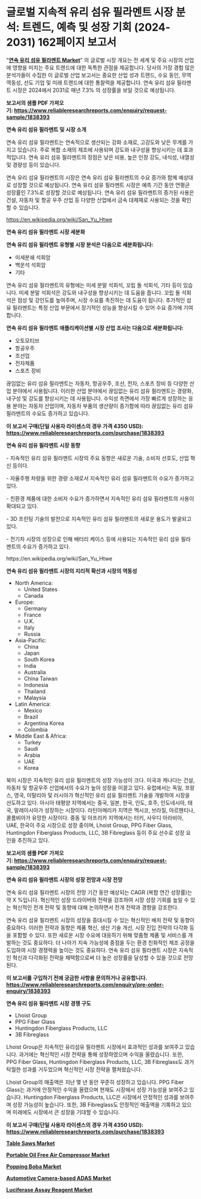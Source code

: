 <p><h1>글로벌 지속적 유리 섬유 필라멘트 시장 분석: 트렌드, 예측 및 성장 기회 (2024-2031) 162페이지 보고서</h1></p><p>"<strong><a href="https://www.reliableresearchreports.com/continuous-glass-fiber-filaments-r1838393">연속 유리 섬유 필라멘트 Market</a></strong>" 의 글로벌 시장 개요는 전 세계 및 주요 시장의 산업에 영향을 미치는 주요 트렌드에 대한 독특한 관점을 제공합니다. 당사의 가장 경험 많은 분석가들이 수집한 이 글로벌 산업 보고서는 중요한 산업 성과 트렌드, 수요 동인, 무역 역동성, 선도 기업 및 미래 트렌드에 대한 통찰력을 제공합니다. 연속 유리 섬유 필라멘트 시장은 2024에서 2031로 매년 7.3% 의 성장률을 보일 것으로 예상됩니다.</p>
<p><strong>보고서의 샘플 PDF 가져오기:&nbsp;<a href="https://www.reliableresearchreports.com/enquiry/request-sample/1838393">https://www.reliableresearchreports.com/enquiry/request-sample/1838393</a></strong></p>
<p><strong>연속 유리 섬유 필라멘트 및 시장 소개</strong></p>
<p><p>연속 유리 섬유 필라멘트는 연속적으로 생산되는 강화 소재로, 고강도와 낮은 무게를 가지고 있습니다. 주로 복합 소재의 제조에 사용되며 강도와 내구성을 향상시키는 데 효과적입니다. 연속 유리 섬유 필라멘트의 장점은 낮은 비용, 높은 인장 강도, 내식성, 내열성 및 경량성 등이 있습니다.</p><p>연속 유리 섬유 필라멘트의 시장은 연속 유리 섬유 필라멘트의 수요 증가와 함께 예상대로 성장할 것으로 예상됩니다. 연속 유리 섬유 필라멘트 시장은 예측 기간 동안 연평균 성장률인 7.3%로 성장할 것으로 예상됩니다. 연속 유리 섬유 필라멘트의 증가된 사용은 건설, 자동차 및 항공 우주 산업 등 다양한 산업에서 금속 대체재로 사용되는 것을 확인할 수 있습니다.</p></p>
<p><a href="https://en.wikipedia.org/wiki/San_Yu_Htwe">https://en.wikipedia.org/wiki/San_Yu_Htwe</a></p>
<p><strong>연속 유리 섬유 필라멘트 시장 세분화</strong></p>
<p><strong>연속 유리 섬유 필라멘트 유형별 시장 분석은 다음으로 세분화됩니다:</strong></p>
<p><ul><li>미세분쇄 석회암</li><li>백운석 석회암</li><li>기타</li></ul></p>
<p><p>연속 유리 섬유 필라멘트의 유형에는 미세 분말 석회석, 꼬립 돌 석회석, 기타 등이 있습니다. 미세 분말 석회석은 강도와 내구성을 향상시키는 데 도움을 줍니다. 꼬립 돌 석회석은 점성 및 강인도를 높여주며, 시장 수요를 촉진하는 데 도움이 됩니다. 추가적인 섬유 필라멘트는 특정 산업 부문에서 장기적인 성능을 향상시킬 수 있어 수요 증가에 기여합니다.</p></p>
<p><strong>연속 유리 섬유 필라멘트 애플리케이션별 시장 산업 조사는 다음으로 세분화됩니다:</strong></p>
<p><ul><li>오토모티브</li><li>항공우주</li><li>조선업</li><li>전자제품</li><li>스포츠 장비</li></ul></p>
<p><p>끊임없는 유리 섬유 필라멘트는 자동차, 항공우주, 조선, 전자, 스포츠 장비 등 다양한 산업 분야에서 사용됩니다. 이러한 산업 분야에서 끊임없는 유리 섬유 필라멘트는 경량화, 내구성 및 강도를 향상시키는 데 사용됩니다. 수익성 측면에서 가장 빠르게 성장하는 응용 분야는 자동차 산업이며, 자동차 부품의 생산량이 증가함에 따라 끊임없는 유리 섬유 필라멘트의 수요도 증가하고 있습니다.</p></p>
<p><strong>이 보고서 구매(단일 사용자 라이센스의 경우 가격 4350 USD): <a href="https://www.reliableresearchreports.com/purchase/1838393">https://www.reliableresearchreports.com/purchase/1838393</a></strong></p>
<p><strong>연속 유리 섬유 필라멘트 시장 동향</strong></p>
<p><p>- 지속적인 유리 섬유 필라멘트 시장의 주요 동향은 새로운 기술, 소비자 선호도, 산업 혁신 등이다.</p><p>- 자율주행 차량을 위한 경량 소재로서 지속적인 유리 섬유 필라멘트의 수요가 증가하고 있다.</p><p>- 친환경 제품에 대한 소비자 수요가 증가하면서 지속적인 유리 섬유 필라멘트의 사용이 확대되고 있다.</p><p>- 3D 프린팅 기술의 발전으로 지속적인 유리 섬유 필라멘트의 새로운 용도가 발굴되고 있다.</p><p>- 전기차 시장의 성장으로 인해 배터리 케이스 등에 사용되는 지속적인 유리 섬유 필라멘트의 수요가 증가하고 있다.</p></p>
<p>https://en.wikipedia.org/wiki/San_Yu_Htwe</p>
<p><strong>연속 유리 섬유 필라멘트 시장의 지리적 확산과 시장의 역동성</strong></p>
<p><ul>
    <li>
        North America:
        <ul>
            <li>United States</li>
            <li>Canada</li>
        </ul>
    </li>
    <li>
        Europe:
        <ul>
            <li>Germany</li>
            <li>France</li>
            <li>U.K.</li>
            <li>Italy</li>
            <li>Russia</li>
        </ul>
    </li>
    <li>
        Asia-Pacific:
        <ul>
            <li>China</li>
            <li>Japan</li>
            <li>South Korea</li>
            <li>India</li>
            <li>Australia</li>
            <li>China Taiwan</li>
            <li>Indonesia</li>
            <li>Thailand</li>
            <li>Malaysia</li>
        </ul>
    </li>
    <li>
        Latin America:
        <ul>
            <li>Mexico</li>
            <li>Brazil</li>
            <li>Argentina Korea</li>
            <li>Colombia</li>
        </ul>
    </li>
    <li>
        Middle East & Africa:
        <ul>
            <li>Turkey</li>
            <li>Saudi</li>
            <li>Arabia</li>
            <li>UAE</li>
            <li>Korea</li>
        </ul>
    </li>
    </ul></p>
<p><p>북미 시장은 지속적인 유리 섬유 필라멘트의 성장 가능성이 크다. 미국과 캐나다는 건설, 자동차 및 항공우주 산업에서의 수요가 높아 성장을 이끌고 있다. 유럽에서는 독일, 프랑스, 영국, 이탈리아 및 러시아가 혁신적인 유리 섬유 필라멘트 기술을 개발하여 시장을 선도하고 있다. 아시아 태평양 지역에서는 중국, 일본, 한국, 인도, 호주, 인도네시아, 태국, 말레이시아가 성장하는 시장이다. 라틴아메리카 지역은 멕시코, 브라질, 아르헨티나, 콜롬비아가 유망한 시장이다. 중동 및 아프리카 지역에서는 터키, 사우디 아라비아, UAE, 한국이 주요 시장으로 성장 중이며, Lhoist Group, PPG Fiber Glass, Huntingdon Fiberglass Products, LLC, 3B Fibreglass 등이 주요 선수로 성장 요인을 추진하고 있다.</p></p>
<p><strong>보고서의 샘플 PDF 가져오기:&nbsp;<a href="https://www.reliableresearchreports.com/enquiry/request-sample/1838393">https://www.reliableresearchreports.com/enquiry/request-sample/1838393</a></strong></p>
<p><strong>연속 유리 섬유 필라멘트 시장의 성장 전망과 시장 전망</strong></p>
<p><p>연속 유리 섬유 필라멘트 시장의 전망 기간 동안 예상되는 CAGR (복합 연간 성장률)는 약 X %입니다. 혁신적인 성장 드라이버와 전략을 강조하여 시장 성장 기회를 높일 수 있는 혁신적인 전개 전략 및 동향에 대해 논의하면서 전개 전략과 경향을 강조한다.</p><p>연속 유리 섬유 필라멘트 시장의 성장을 증대시킬 수 있는 혁신적인 배치 전략 및 동향이 중요하다. 이러한 전략과 동향은 제품 혁신, 생산 기술 개선, 시장 진입 전략의 다각화 등을 포함할 수 있다. 또한 새로운 시장 수요에 대응하기 위해 맞춤형 제품 및 서비스를 개발하는 것도 중요하다. 더 나아가 지속 가능성에 중점을 두는 환경 친화적인 제조 공정을 도입하여 시장 경쟁력을 높이는 것도 중요하다. 연속 유리 섬유 필라멘트 시장은 지속적인 혁신과 다각화된 전략을 채택함으로써 더 높은 성장률을 달성할 수 있을 것으로 전망된다.</p></p>
<p><strong>이 보고서를 구입하기 전에 궁금한 사항을 문의하거나 공유합니다. <a href="https://www.reliableresearchreports.com/enquiry/pre-order-enquiry/1838393">https://www.reliableresearchreports.com/enquiry/pre-order-enquiry/1838393</a></strong></p>
<p><strong>연속 유리 섬유 필라멘트 시장 경쟁 구도</strong></p>
<p><ul><li>Lhoist Group</li><li>PPG Fiber Glass</li><li>Huntingdon Fiberglass Products, LLC</li><li>3B Fibreglass</li></ul></p>
<p><p>Lhoist Group은 지속적인 유리섬유 필라멘트 시장에서 효과적인 성과를 보여주고 있습니다. 과거에는 혁신적인 시장 전략을 통해 성장하였으며 수익을 올렸습니다. 또한, PPG Fiber Glass, Huntingdon Fiberglass Products, LLC, 3B Fibreglass도 과거 탁월한 성과를 거두었으며 혁신적인 시장 전략을 펼쳐왔습니다.</p><p>Lhoist Group의 매출액은 지난 몇 년 동안 꾸준히 성장하고 있습니다. PPG Fiber Glass는 과거에 안정적인 수익을 올렸으며 현재도 시장에서 성장 가능성을 보여주고 있습니다. Huntingdon Fiberglass Products, LLC은 시장에서 안정적인 성과를 보여주며 성장 가능성이 높습니다. 또한, 3B Fibreglass도 안정적인 매출액을 기록하고 있으며 미래에도 시장에서 큰 성장을 기대할 수 있습니다.</p></p>
<p><strong>이 보고서 구매(단일 사용자 라이센스의 경우 가격 4350 USD): <a href="https://www.reliableresearchreports.com/purchase/1838393">https://www.reliableresearchreports.com/purchase/1838393</a></strong></p>
<p><strong><p><a href="https://www.linkedin.com/pulse/table-saws-industry-analysis-report-its-market-size-growing-ixwre?trackingId=yMQHlRNFSg%2BA4LxlxlRJug%3D%3D">Table Saws Market</a></p><p><a href="https://www.linkedin.com/pulse/global-portable-oil-free-air-compressor-market-size-expected-vcbne?trackingId=x1pz%2FJmkQICQ5Hh7VtMvVQ%3D%3D">Portable Oil Free Air Compressor Market</a></p><p><a href="https://github.com/nusratjahan12006/Market-Research-Report-List-2/blob/main/popping-boba-market.md">Popping Boba Market</a></p><p><a href="https://issuu.com/reportprime-2/docs/automotive-camera-based-adas-market_198a3296ca4ab9">Automotive Camera-based ADAS Market</a></p><p><a href="https://medium.com/@barbarakbess8920/luciferase-assay-reagent-industry-insights-report-analyzing-luciferase-assay-reagent-market-9edd0f1ab72d">Luciferase Assay Reagent Market</a></p></strong></p>
<p></p>